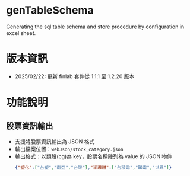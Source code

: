 # genTableSchema
Generating the sql table schema and store procedure by configuration in excel sheet.

# 版本資訊
- 2025/02/22: 更新 finlab 套件從 1.1.1 至 1.2.20 版本

# 功能說明

## 股票資訊輸出
- 支援將股票資訊輸出為 JSON 格式
- 輸出檔案位置：`webJson/stock_category.json`
- 輸出格式：以類股(cg)為 key，股票名稱陣列為 value 的 JSON 物件
  ```json
  {"塑化":["台塑","南亞","台聚"],"半導體":["台積電","聯電","世界"]}
  ```
